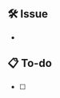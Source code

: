 <!-- 제목 : [Feat] 이벤트 배너 작업 마무리하기 -->

## 🛠 Issue

- <!-- 이슈에 대해 간략하게 설명해주세요 -->

## 📋 To-do

- [ ] <!-- 이슈에 대해 간략하게 설명해주세요 -->
